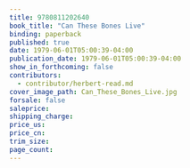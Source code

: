 ```yaml
---
title: 9780811202640
book_title: "Can These Bones Live"
binding: paperback
published: true
date: 1979-06-01T05:00:39-04:00
publication_date: 1979-06-01T05:00:39-04:00
show_in_forthcoming: false
contributors:
  - contributor/herbert-read.md
cover_image_path: Can_These_Bones_Live.jpg
forsale: false
saleprice:
shipping_charge:
price_us:
price_cn:
trim_size:
page_count:
---
```


